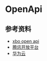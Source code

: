 # OpenApi

## 参考资料

- [xbo open api](http://mobydev.xbotech.com/moby-mall/xbo-easyopen-api/api/doc#401)
- [腾讯开放平台](https://open.tencent.com/)
- [华为云](https://developer.huaweicloud.com/)